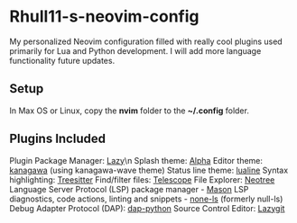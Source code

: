 # Rhull11-s-neovim-config
My personalized Neovim configuration filled with really cool plugins used primarily for Lua and Python development. I will add more language functionality future updates.

## Setup
In Max OS or Linux, copy the **nvim** folder to the **~/.config** folder.

## Plugins Included

Plugin Package Manager: [Lazy](https://github.com/folke/lazy.nvim)\n
Splash theme: [Alpha](https://github.com/goolord/alpha-nvim)
Editor theme: [kanagawa](https://github.com/rebelot/kanagawa.nvim) (using kanagawa-wave theme)
Status line theme: [lualine](https://github.com/nvim-lualine/lualine.nvim)
Syntax highlighting: [Treesitter](https://github.com/nvim-treesitter/nvim-treesitter)
Find/filter files: [Telescope](https://github.com/nvim-telescope/telescope.nvim)
File Explorer: [Neotree](https://github.com/nvim-neo-tree/neo-tree.nvim)
Language Server Protocol (LSP) package manager - [Mason](https://github.com/williamboman/mason.nvim)
LSP diagnostics, code actions, linting and snippets - [none-ls](https://github.com/nvimtools/none-ls.nvim) (formerly null-ls)
Debug Adapter Protocol (DAP): [dap-python](https://github.com/mfussenegger/nvim-dap-python) 
Source Control Editor: [Lazygit](https://github.com/kdheepak/lazygit.nvim)

